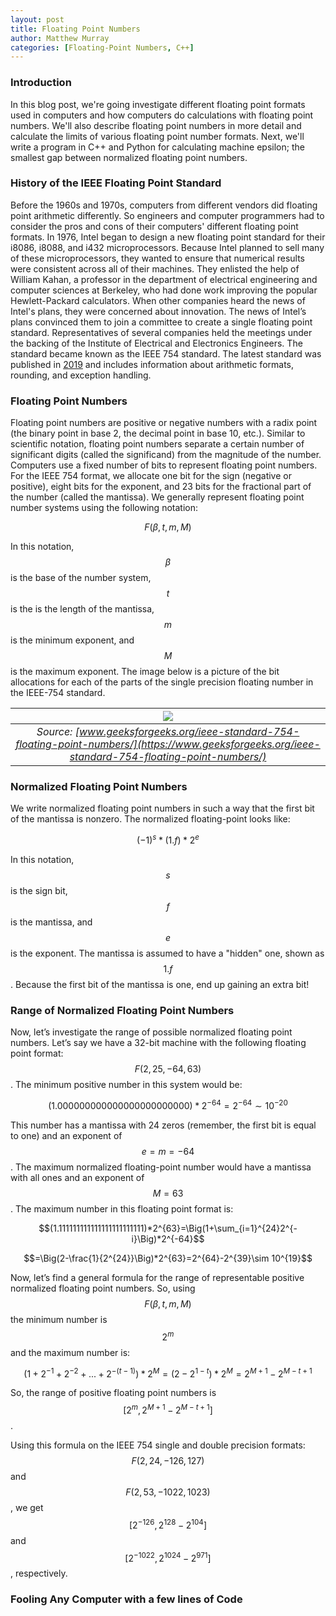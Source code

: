```yaml
---
layout: post
title: Floating Point Numbers
author: Matthew Murray
categories: [Floating-Point Numbers, C++]
---
```


### Introduction
In this blog post, we're going investigate different floating point formats used in computers and how computers do calculations with floating point numbers. We'll also describe floating point numbers in more detail and calculate the limits of various floating point number formats. Next, we'll write a program in C++ and Python for calculating machine epsilon; the smallest gap between normalized floating point numbers.

### History of the IEEE Floating Point Standard
Before the 1960s and 1970s, computers from different vendors did floating point arithmetic differently. So engineers and computer programmers had to consider the pros and cons of their computers' different floating point formats. In 1976, Intel began to design a new floating point standard for their i8086, i8088, and i432 microprocessors. Because Intel planned to sell many of these microprocessors, they wanted to ensure that numerical results were consistent across all of their machines. They enlisted the help of William Kahan, a professor in the department of electrical engineering and computer sciences at Berkeley, who had done work improving the popular Hewlett-Packard calculators. When other companies heard the news of Intel's plans, they were concerned about innovation. The news of Intel’s plans convinced them to join a committee to create a single floating point standard. Representatives of several companies held the meetings under the backing of the Institute of Electrical and Electronics Engineers. The standard became known as the IEEE 754 standard. The latest standard was published in [2019](https://ieeexplore.ieee.org/stamp/stamp.jsp?tp=&arnumber=8766229) and includes information about arithmetic formats, rounding, and exception handling.

### Floating Point Numbers
Floating point numbers are positive or negative numbers with a radix point (the binary point in base 2, the decimal point in base 10, etc.). Similar to scientific notation, floating point numbers separate a certain number of significant digits (called the significand) from the magnitude of the number. Computers use a fixed number of bits to represent floating point numbers. For the IEEE 754 format, we allocate one bit for the sign (negative or positive), eight bits for the exponent, and 23 bits for the fractional part of the number (called the mantissa). We generally represent floating point number systems using the following notation:

$$F(\beta, t, m, M)$$

In this notation, $$\beta$$ is the base of the number system, $$t$$ is the is the length of the mantissa, $$m$$ is the minimum exponent, and $$M$$ is the maximum exponent. The image below is a picture of the bit allocations for each of the parts of the single precision floating number in the IEEE-754 standard.

| ![](https://media.geeksforgeeks.org/wp-content/uploads/Single-Precision-IEEE-754-Floating-Point-Standard.jpg) |
|:--:|
| *Source: [www.geeksforgeeks.org/ieee-standard-754-floating-point-numbers/](https://www.geeksforgeeks.org/ieee-standard-754-floating-point-numbers/)* |

### Normalized Floating Point Numbers
We write normalized floating point numbers in such a way that the first bit of the mantissa is nonzero. The normalized floating-point looks like:

$$(-1)^s*(1.f)*2^e$$

In this notation, $$s$$ is the sign bit, $$f$$ is the mantissa, and $$e$$ is the exponent. The mantissa is assumed to have a "hidden" one, shown as $$1.f$$. Because the first bit of the mantissa is one, end up gaining an extra bit!

### Range of Normalized Floating Point Numbers
Now, let’s investigate the range of possible normalized floating point numbers. Let’s say we have a 32-bit machine with the following floating point format: $$F(2, 25, -64, 63)$$. The minimum positive number in this system would be:

$$(1.000000000000000000000000)*2^{-64}=2^{-64}\sim 10^{-20}$$

This number has a mantissa with 24 zeros (remember, the first bit is equal to one) and an exponent of $$e=m=-64$$. The maximum normalized floating-point number would have a mantissa with all ones and an exponent of $$M=63$$. The maximum number in this floating point format is:

$$(1.111111111111111111111111)*2^{63}=\Big(1+\sum_{i=1}^{24}2^{-i}\Big)*2^{-64}$$

$$=\Big(2-\frac{1}{2^{24}}\Big)*2^{63}=2^{64}-2^{39}\sim 10^{19}$$

Now, let’s find a general formula for the range of representable positive normalized floating point numbers. So, using $$F(\beta, t, m, M)$$ the minimum number is $$2^m$$ and the maximum number is:

$$\Big(1+2^{-1}+2^{-2}+...+2^{-(t-1)}\Big)*2^M=(2-2^{1-t})*2^M=2^{M+1}-2^{M-t+1}$$

So, the range of positive floating point numbers is $$[2^m,2^{M+1}-2^{M-t+1}]$$. 

Using this formula on the IEEE 754 single and double precision formats: $$F(2, 24, -126, 127)$$ and $$F(2, 53, -1022, 1023)$$, we get
$$[2^{-126}, 2^{128}-2^{104}]$$ and $$[2^{-1022}, 2^{1024}-2^{971}]$$, respectively.

### Fooling Any Computer with a few lines of Code
